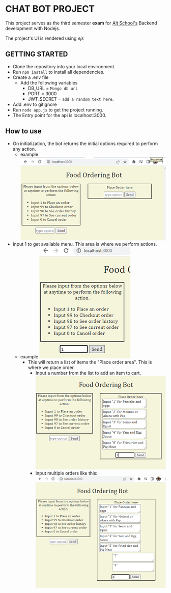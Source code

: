 # CHAT BOT PROJECT 

This project serves as the third semester **exam** for [Alt School's](altschoolafrica.com) Backend development with Nodejs.

The project's UI is rendered using *ejs*

## GETTING STARTED

* Clone the repository into your local environment.
* Run `npm install` to install all dependencies.
* Create a .env file
    * Add the following variables
        * DB_URL = `Mongo db url`
        * PORT = 3000
        * JWT_SECRET = `add a random text here`.
* Add .env to gitignore
* Run `node app.js` to get the project running.
* The Entry point for the api is localhost:3000.

## How to use
* On initialization, the bot returns the initial options required to perform any action.
    * example
        ![application screenshot](images\chatbot-init.png)
* input 1 to get available menu. This area is where  we perform actions.
    * example
        ![application screenshot](images\chatbot1.png)
        * This will return a list of items the "Place order area". This is where we place order.
            * Input a number from the list to add an item to cart.
                ![application screenshot](images\chatbot-user1.png)
            * input multiple orders like this:
                ![application screenshot](images\chatbot-usermul.png)

